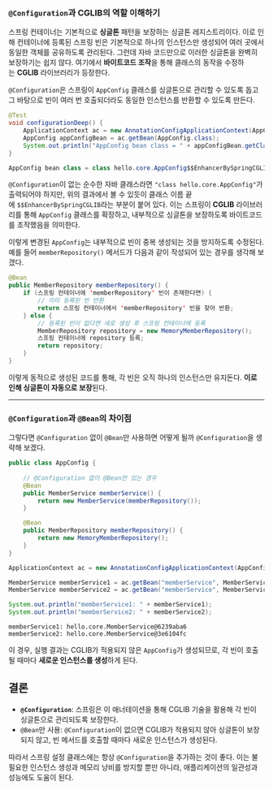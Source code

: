 ### `@Configuration`과 CGLIB의 역할 이해하기
스프링 컨테이너는 기본적으로 **싱글톤** 패턴을 보장하는 싱글톤 레지스트리이다. 이로 인해 컨테이너에 등록된 스프링 빈은 기본적으로 하나의 인스턴스만 생성되어 여러 곳에서 동일한 객체를 공유하도록 관리된다. 그런데 자바 코드만으로 이러한 싱글톤을 완벽히 보장하기는 쉽지 않다. 여기에서 **바이트코드 조작**을 통해 클래스의 동작을 수정하는 **CGLIB** 라이브러리가 등장한다.

`@Configuration`은 스프링이 `AppConfig` 클래스를 싱글톤으로 관리할 수 있도록 돕고 그 바탕으로 빈이 여러 번 호출되더라도 동일한 인스턴스를 반환할 수 있도록 만든다. 

```java
@Test
void configurationDeep() {
    ApplicationContext ac = new AnnotationConfigApplicationContext(AppConfig.class);
    AppConfig appConfigBean = ac.getBean(AppConfig.class);
    System.out.println("AppConfig bean class = " + appConfigBean.getClass());
}
```

```java
AppConfig bean class = class hello.core.AppConfig$$EnhancerBySpringCGLIB$$bd479d70
```
`@Configuration`이 없는 순수한 자바 클래스라면 `"class hello.core.AppConfig"`가 출력되어야 하지만, 위의 결과에서 볼 수 있듯이 클래스 이름 끝에 `$$EnhancerBySpringCGLIB`라는 부분이 붙어 있다. 이는 스프링이 **CGLIB** 라이브러리를 통해 `AppConfig` 클래스를 확장하고, 내부적으로 싱글톤을 보장하도록 바이트코드를 조작했음을 의미한다.

이렇게 변경된 `AppConfig`는 내부적으로 빈이 중복 생성되는 것을 방지하도록 수정된다. 예를 들어 `memberRepository()` 메서드가 다음과 같이 작성되어 있는 경우를 생각해 보갰다.
```java
@Bean
public MemberRepository memberRepository() {
    if (스프링 컨테이너에 'memberRepository' 빈이 존재한다면) {
        // 이미 등록된 빈 반환
        return 스프링 컨테이너에서 'memberRepository' 빈을 찾아 반환;
    } else {
        // 등록된 빈이 없다면 새로 생성 후 스프링 컨테이너에 등록
        MemberRepository repository = new MemoryMemberRepository();
        스프링 컨테이너에 repository 등록;
        return repository;
    }
}
```
이렇게 동적으로 생성된 코드를 통해, 각 빈은 오직 하나의 인스턴스만 유지돈다. **이로 인해 싱글톤이 자동으로 보장**된다.

---
### `@Configuration`과 `@Bean`의 차이점
그렇다면 `@Configuration` 없이 `@Bean`만 사용하면 어떻게 될까 `@Configuration`을 생략해 보겠다.
```java
public class AppConfig {
    
    // @Configuration 없이 @Bean만 있는 경우
    @Bean
    public MemberService memberService() {
        return new MemberService(memberRepository());
    }

    @Bean
    public MemberRepository memberRepository() {
        return new MemoryMemberRepository();
    }
}

```

```java
ApplicationContext ac = new AnnotationConfigApplicationContext(AppConfig.class);

MemberService memberService1 = ac.getBean("memberService", MemberService.class);
MemberService memberService2 = ac.getBean("memberService", MemberService.class);

System.out.println("memberService1: " + memberService1);
System.out.println("memberService2: " + memberService2);

```

```
memberService1: hello.core.MemberService@6239aba6
memberService2: hello.core.MemberService@3e6104fc
```
이 경우, 실행 결과는 CGLIB가 적용되지 않은 `AppConfig`가 생성되므로, 각 빈이 호출될 때마다 **새로운 인스턴스를 생성**하게 된다. 
## 결론
- **`@Configuration`**: 스프링은 이 애너테이션을 통해 CGLIB 기술을 활용해 각 빈이 싱글톤으로 관리되도록 보장한다.
- `@Bean`만 사용: `@Configuration`이 없으면 CGLIB가 적용되지 않아 싱글톤이 보장되지 않고, 빈 메서드를 호출할 때마다 새로운 인스턴스가 생성된다.

따라서 스프링 설정 클래스에는 항상 `@Configuration`을 추가하는 것이 좋다. 이는 불필요한 인스턴스 생성과 메모리 낭비를 방지할 뿐만 아니라, 애플리케이션의 일관성과 성능에도 도움이 된다.
